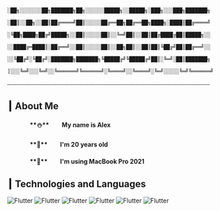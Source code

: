                            ░██╗░░░░░░░██╗███████╗██╗░░░░░░█████╗░░█████╗░███╗░░░███╗███████╗
                           ░██║░░██╗░░██║██╔════╝██║░░░░░██╔══██╗██╔══██╗████╗░████║██╔════╝
                           ░╚██╗████╗██╔╝█████╗░░██║░░░░░██║░░╚═╝██║░░██║██╔████╔██║█████╗░░
                           ░░████╔═████║░██╔══╝░░██║░░░░░██║░░██╗██║░░██║██║╚██╔╝██║██╔══╝░░
                           ░░╚██╔╝░╚██╔╝░███████╗███████╗╚█████╔╝╚█████╔╝██║░╚═╝░██║███████╗
                           ]░░░╚═╝░░░╚═╝░░╚══════╝╚══════╝░╚════╝░░╚════╝░╚═╝░░░░░╚═╝╚══════╝

┄┄┄┄┄┄┄┄┄┄┄┄┄┄┄┄┄┄┄┄┄┄┄┄┄┄┄┄┄┄┄┄┄┄┄┄┄┄┄┄┄┄┄┄┄┄┄┄┄┄┄┄┄┄┄

## ┃ About Me
#### ㅤㅤㅤㅤ**⛄️**ㅤㅤ My name is Alex
#### ㅤㅤㅤㅤ**🥸**ㅤㅤ I'm 20 years old
#### ㅤㅤㅤㅤ****ㅤㅤ I'm using MacBook Pro 2021

## ┃ Technologies and Languages
![Flutter](https://img.shields.io/badge/ㅤPythonㅤ-green)
![Flutter](https://img.shields.io/badge/ㅤHTMLㅤ-cf3319)
![Flutter](https://img.shields.io/badge/ㅤCSSㅤ-1835da)
![Flutter](https://img.shields.io/badge/ㅤJSㅤ-d2ec00)
![Flutter](https://img.shields.io/badge/ㅤDjangoㅤ-229c2d)
![Flutter](https://img.shields.io/badge/ㅤFlaskㅤ-272727)
